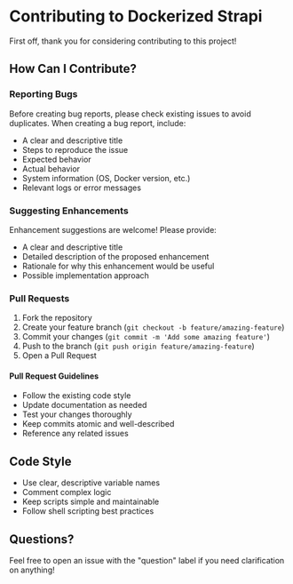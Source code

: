 # Contributing to Dockerized Strapi

First off, thank you for considering contributing to this project!

## How Can I Contribute?

### Reporting Bugs

Before creating bug reports, please check existing issues to avoid duplicates. When creating a bug report, include:

- A clear and descriptive title
- Steps to reproduce the issue
- Expected behavior
- Actual behavior
- System information (OS, Docker version, etc.)
- Relevant logs or error messages

### Suggesting Enhancements

Enhancement suggestions are welcome! Please provide:

- A clear and descriptive title
- Detailed description of the proposed enhancement
- Rationale for why this enhancement would be useful
- Possible implementation approach

### Pull Requests

1. Fork the repository
2. Create your feature branch (`git checkout -b feature/amazing-feature`)
3. Commit your changes (`git commit -m 'Add some amazing feature'`)
4. Push to the branch (`git push origin feature/amazing-feature`)
5. Open a Pull Request

#### Pull Request Guidelines

- Follow the existing code style
- Update documentation as needed
- Test your changes thoroughly
- Keep commits atomic and well-described
- Reference any related issues

## Code Style

- Use clear, descriptive variable names
- Comment complex logic
- Keep scripts simple and maintainable
- Follow shell scripting best practices

## Questions?

Feel free to open an issue with the "question" label if you need clarification on anything!